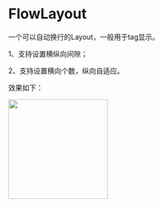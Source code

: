 # FlowLayout
一个可以自动换行的Layout，一般用于tag显示。

1、支持设置横纵向间隙；

2、支持设置横向个数，纵向自适应。

效果如下：

<img src="https://github.com/AWarmHug/FlowLayout/blob/master/screenshots/sample.png?raw=true" width="200px" />


